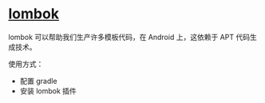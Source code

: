# [lombok](https://projectlombok.org/)


lombok 可以帮助我们生产许多模板代码，在 Android 上，这依赖于 APT 代码生成技术。

使用方式：

- 配置 gradle
- 安装 lombok 插件